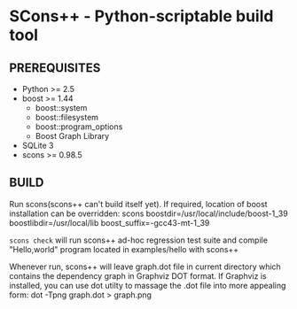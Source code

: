 SCons++ - Python-scriptable build tool
======================================

PREREQUISITES
-------------
* Python >= 2.5
* boost >= 1.44
  * boost::system
  * boost::filesystem
  * boost::program_options
  * Boost Graph Library
* SQLite 3
* scons >= 0.98.5

BUILD
-----
Run scons(scons++ can't build itself yet).
If required, location of boost installation can be overridden:
    scons boostdir=/usr/local/include/boost-1_39 boostlibdir=/usr/local/lib boost_suffix=-gcc43-mt-1_39

`scons check` will run scons++ ad-hoc regression test 
suite and compile "Hello,world" program located in 
examples/hello with scons++

Whenever run, scons++ will leave graph.dot file in current
directory which contains the dependency graph in Graphviz DOT format.
If Graphviz is installed, you can use dot utilty to massage the .dot
file into more appealing form:
    dot -Tpng graph.dot > graph.png
